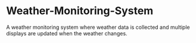 # Weather-Monitoring-System
A weather monitoring system where weather data is collected and multiple displays are updated when the weather changes.
